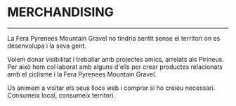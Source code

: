 # MERCHANDISING

---

La Fera Pyrenees Mountain Gravel no tindria sentit sense el territori on es desenvolupa i la seva gent.

Volem donar visibilitat i treballar amb projectes amics, arrelats als Pirineus. Per això hem col·laborat amb alguns d'ells per crear productes relacionats amb el ciclisme i la Fera Pyrenees Mountain Gravel.

Us animem a visitar els seus llocs web i comprar si ho creieu necessari.
Consumeix local, consumeix territori.
